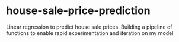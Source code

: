 # house-sale-price-prediction
Linear regression to predict house sale prices. Building a pipeline of functions to enable rapid experimentation and iteration on my model
